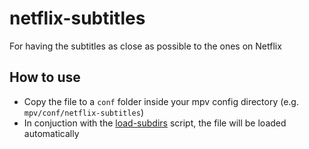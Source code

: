 # netflix-subtitles
For having the subtitles as close as possible to the ones on Netflix

## How to use
- Copy the file to a `conf` folder inside your mpv config directory (e.g. `mpv/conf/netflix-subtitles`)
- In conjuction with the [load-subdirs](../load-subdirs/README.md) script, the file will be loaded automatically

